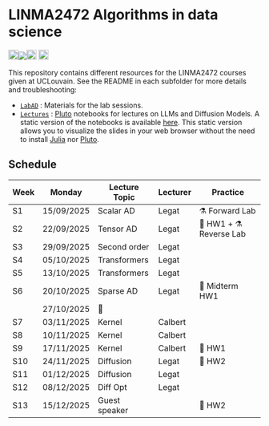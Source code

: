# LINMA2472 Algorithms in data science

[<img src="https://plutojl.org/assets/favicon.svg" height="20"/>![](https://img.shields.io/badge/Notebooks-View-blue.svg)<img src="https://plutojl.org/assets/favicon.svg" height="20"/>](https://blegat.github.io/LINMA2472/)
[<img src="https://upload.wikimedia.org/wikipedia/commons/7/72/UCLouvain_logo.svg" height="20"/>](https://uclouvain.be/en-cours-2025-linma2472)
[<img src="https://upload.wikimedia.org/wikipedia/commons/c/c6/Moodle-logo.svg" height="16"/>](https://moodle.uclouvain.be/enrol/index.php?id=1189)

This repository contains different resources for the LINMA2472 courses given at UCLouvain.
See the README in each subfolder for more details and troubleshooting:

* [`LabAD`](LabAD) : Materials for the lab sessions.
* [`Lectures`](Lectures) : [Pluto](https://plutojl.org/) notebooks for lectures on LLMs and Diffusion Models. A static version of the notebooks is available [here](https://blegat.github.io/LINMA2472/). This static version allows you to visualize the slides in your web browser without the need to install [Julia](https://julialang.org/) nor [Pluto](https://plutojl.org/).

## Schedule

| Week  | Monday     | Lecture Topic | Lecturer |       Practice         |
|-------|------------|---------------|----------|------------------------|
| S1    | 15/09/2025 | Scalar AD     | Legat    | ⚗️ Forward Lab         |
| S2    | 22/09/2025 | Tensor AD     | Legat    | 🚀 HW1 + ️⚗ Reverse Lab |
| S3    | 29/09/2025 | Second order  | Legat    |                        |
| S4    | 05/10/2025 | Transformers  | Legat    |                        |
| S5    | 13/10/2025 | Transformers  | Legat    |                        |
| S6    | 20/10/2025 | Sparse AD     | Legat    | 💬 Midterm HW1         |
|       | 27/10/2025 | 🎃            |          |                        |
| S7    | 03/11/2025 | Kernel        | Calbert  |                        |
| S8    | 10/11/2025 | Kernel        | Calbert  |                        |
| S9    | 17/11/2025 | Kernel        | Calbert  | 🏁 HW1                 |
| S10   | 24/11/2025 | Diffusion     | Legat    | 🚀 HW2                 |
| S11   | 01/12/2025 | Diffusion     | Legat    |                        |
| S12   | 08/12/2025 | Diff Opt      | Legat    |                        |
| S13   | 15/12/2025 | Guest speaker |          | 🏁 HW2                 |
